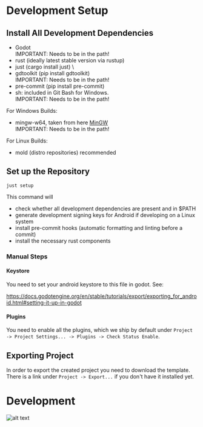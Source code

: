 # Development Setup

## Install All Development Dependencies

- Godot \
  IMPORTANT: Needs to be in the path!
- rust (ideally latest stable version via rustup)
- just (cargo install just) \
- gdtoolkit (pip install gdtoolkit) \
  IMPORTANT: Needs to be in the path!
- pre-commit (pip install pre-commit)
- sh: included in Git Bash for Windows. \
  IMPORTANT: Needs to be in the path!

For Windows Builds:
- mingw-w64, taken from here [MinGW](https://github.com/mstorsjo/llvm-mingw/releases) \
  IMPORTANT: Needs to be in the path!

For Linux Builds:
- mold (distro repositories) recommended

## Set up the Repository

```
just setup
```

This command will
- check whether all development dependencies are present and in $PATH
- generate development signing keys for Android if developing on a Linux system
- install pre-commit hooks (automatic formatting and linting before a commit)
- install the necessary rust components


### Manual Steps


#### Keystore

You need to set your android keystore to this file in godot.
See: 

https://docs.godotengine.org/en/stable/tutorials/export/exporting_for_android.html#setting-it-up-in-godot

#### Plugins

You need to enable all the plugins, which we ship by default under `Project -> Project Settings... -> Plugins -> Check Status Enable`. 


## Exporting Project

In order to export the created project you need to download the template. There is a link under `Project -> Export...` if you don't have it installed yet.


# Development

![alt text](https://preview.redd.it/gdstyle-naming-convention-and-code-order-cheat-sheet-i-made-v0-fja8svy2b9y91.png?width=1080&crop=smart&auto=webp&s=fac15d4f4d9eda59223391acbe89623d5b8a77d8)

